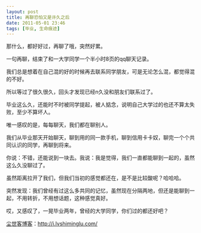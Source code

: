 ```yaml
---
layout: post
title: 再聊恐怕又是许久之后
date: 2011-05-01 23:46
tags: [毕业, 生命痕迹]
---
```

那什么，都好好过，再聊了哦，突然好累。

一句再聊，结束了和一大学同学一个半小时8页的qq聊天记录。

我们总是想着在自己混的好的时候再去联系同学朋友，可是无论怎么混，都觉得混的不好。

所以等过了很久很久，回头才发现已经n久没和朋友们联系过了。

毕业这么久，还能时不时被同学提起，被人掂念，说明自己大学过的也还不算太失败，至少不算坏人。

唯一感叹的是，每每聊天，我们都在聊别人。

我们从毕业那天开始聊天，聊到用的同一款手机，聊到信用卡卡奴，聊完一个个共同认识的同学，再聊到将来。

你说：不错，还能说到一块去。我说：我是觉得，我们一直都能聊到一起的，虽然这么久没聊过了。

虽然距离拉开了我们，但我们当初的感觉都还在，是不是比较酸呢？哈哈哈。

突然发现：我们曾经有过这么多共同的记忆，虽然现在分隔两地，但还是能聊到一起，不用转折，不用想话题，这种感觉真好。

哎，又感叹了，一晃毕业两年，曾经的大学同学，你们过的都还好吧？

<a href="http://i.lvshiminglu.com/">尘世客博客</a>：<a href="http://i.lvshiminglu.com/">http://i.lvshiminglu.com/</a>

